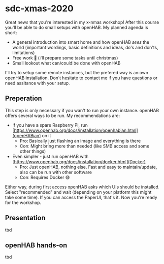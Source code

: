 # sdc-xmas-2020

Great news that you're interested in my x-nmas workshop! After this course you'll be able to do small setups with openHAB. My planned agenda is short:

- A general introduction into smart home and how openHAB *sees* the world (important wordings, basic definitions and ideas, do's and don'ts, limitations)
- Free work 🕺 (i'll prepare some tasks until christmas)
- Small lookout what can/could be done with openHAB

I'll try to setup some remote instances, but the prefered way is an own openHAB installation. Don't hesitate to contact me if you have questions or need assitance with your setup.

## Preperation

This step is only necessary if you wan't to run your own instance. openHAB offers several ways to be run. My recommendations are:

- If you have a spare Raspberry Pi, run [https://www.openhab.org/docs/installation/openhabian.html](openHABian) on it
  - Pro: Basically just flashing an image and everything is there
  - Con: Might bring more than needed (like SMB access and some other things)
- Even simpler - just run openHAB with [https://www.openhab.org/docs/installation/docker.html](Docker)
  - Pro: Just openHAB, nothing else. Fast and easy to maintain/update, also can be run with other software
  - Con: Requires Docker 😅

Either way, during first access openHAB asks which UIs should be installed. Select "recommended" and wait (depending on your platform this might take some time). If you can access the PaperUI, that's it. Now you're ready for the workshop.

## Presentation

tbd

## openHAB hands-on

tbd
